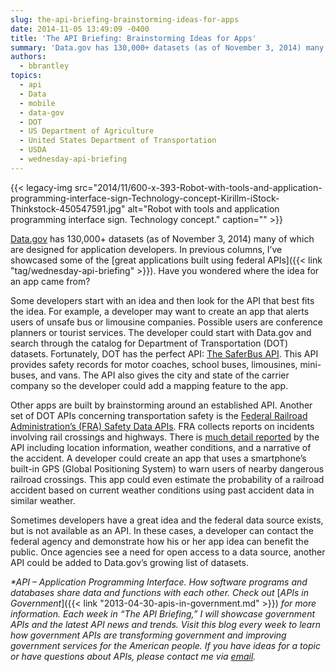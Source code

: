 ```yaml
---
slug: the-api-briefing-brainstorming-ideas-for-apps
date: 2014-11-05 13:49:09 -0400
title: 'The API Briefing: Brainstorming Ideas for Apps'
summary: 'Data.gov has 130,000+ datasets (as of November 3, 2014) many of which are designed for application developers. In previous columns, I’ve showcased some of the great applications built using federal APIs. Have you wondered where the idea for an app came from? Some developers start with an idea and then look for the API that'
authors:
  - bbrantley
topics:
  - api
  - Data
  - mobile
  - data-gov
  - DOT
  - US Department of Agriculture
  - United States Department of Transportation
  - USDA
  - wednesday-api-briefing
---
```


{{< legacy-img src="2014/11/600-x-393-Robot-with-tools-and-application-programming-interface-sign-Technology-concept-Kirillm-iStock-Thinkstock-450547591.jpg" alt="Robot with tools and application programming interface sign. Technology concept." caption="" >}} 

[Data.gov](http://www.data.gov/) has 130,000+ datasets (as of November 3, 2014) many of which are designed for application developers. In previous columns, I’ve showcased some of the [great applications built using federal APIs]({{< link "tag/wednesday-api-briefing" >}}). Have you wondered where the idea for an app came from?

Some developers start with an idea and then look for the API that best fits the idea. For example, a developer may want to create an app that alerts users of unsafe bus or limousine companies. Possible users are conference planners or tourist services. The developer could start with Data.gov and search through the catalog for Department of Transportation (DOT) datasets. Fortunately, DOT has the perfect API: [The SaferBus API](https://mobile.fmcsa.dot.gov/developer/apidoc.page?cid=6321). This API provides safety records for motor coaches, school buses, limousines, mini-buses, and vans. The API also gives the city and state of the carrier company so the developer could add a mapping feature to the app.

Other apps are built by brainstorming around an established API. Another set of DOT APIs concerning transportation safety is the [Federal Railroad Administration’s (FRA) Safety Data APIs](https://safetydata.fra.dot.gov/MasterWebService/FRASafetyDataAPIs.aspx). FRA collects reports on incidents involving rail crossings and highways. There is [much detail reported](http://safetydata.fra.dot.gov/PublicObjects/FRASafetyDataAPIsSamples/Form57Sample.xml) by the API including location information, weather conditions, and a narrative of the accident. A developer could create an app that uses a smartphone’s built-in GPS (Global Positioning System) to warn users of nearby dangerous railroad crossings. This app could even estimate the probability of a railroad accident based on current weather conditions using past accident data in similar weather.

Sometimes developers have a great idea and the federal data source exists, but is not available as an API. In these cases, a developer can contact the federal agency and demonstrate how his or her app idea can benefit the public. Once agencies see a need for open access to a data source, another API could be added to Data.gov’s growing list of datasets.

_*API – Application Programming Interface. How software programs and databases share data and functions with each other. Check out_ [_APIs in Government_]({{< link "2013-04-30-apis-in-government.md" >}}) _for more information._
_Each week in “The API Briefing,” I will showcase government APIs and the latest API news and trends. Visit this blog every week to learn how government APIs are transforming government and improving government services for the American people. If you have ideas for a topic or have questions about APIs, please contact me via_ [_email_](mailto:William.Brantley@opm.gov)_._